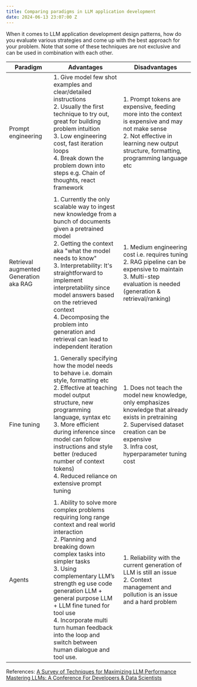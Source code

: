 ```yaml
---
title: Comparing paradigms in LLM application development
date: 2024-06-13 23:07:00 Z
---
```


When it comes to LLM application development design patterns, how do you evaluate various strategies and come up with the best approach for your problem.  Note that some of these techniques are not exclusive and can be used in combination with each other. 


| Paradigm                       | Advantages                                                                                                                                                                                                                                                                                                      | Disadvantages                                                                                 |
|--------------------------------|-----------------------------------------------------------------------------------------------------------------------------------------------------------------------------------------------------------------------------------------------------------------------------------------------------------------|------------------------------------------------------------------------------------------------|
| Prompt engineering             | 1. Give model few shot examples and clear/detailed instructions<br>2. Usually the first technique to try out, great for building problem intuition<br>3. Low engineering cost, fast iteration loops<br>4. Break down the problem down into steps e.g. Chain of thoughts, react framework | 1. Prompt tokens are expensive, feeding more into the context is expensive and may not make sense<br>2. Not effective in learning new output structure, formatting, programming language etc                        |
|                       |    |   |                                                                                                                                                                                                                                                                                                                                                                                           
| Retrieval augmented Generation aka RAG | 1. Currently the only scalable way to ingest new knowledge from a bunch of documents given a pretrained model<br>2. Getting the context aka "what the model needs to know"<br>3. Interpretability: It's straightforward to implement interpretability since model answers based on the retrieved context<br>4. Decomposing the problem into generation and retrieval can lead to independent iteration | 1. Medium engineering cost i.e. requires tuning<br>2. RAG pipeline can be expensive to maintain<br>3. Multi-step evaluation is needed (generation & retrieval/ranking) |
|                       |    |   |         
| Fine tuning                    | 1. Generally specifying how the model needs to behave i.e. domain style, formatting etc<br>2. Effective at teaching model output structure, new programming language, syntax etc<br>3. More efficient during inference since model can follow instructions and style better (reduced number of context tokens)<br>4. Reduced reliance on extensive prompt tuning | 1. Does not teach the model new knowledge, only emphasizes knowledge that already exists in pretraining<br>2. Supervised dataset creation can be expensive<br>3. Infra cost, hyperparameter tuning cost|
|                       |    |   |         
| Agents                         | 1. Ability to solve more complex problems requiring long range context and real world interaction<br>2. Planning and breaking down complex tasks into simpler tasks<br>3. Using complementary LLM’s strength eg use code generation LLM  + general purpose LLM + LLM fine tuned for tool use<br>4. Incorporate multi turn human feedback into the loop and switch between human dialogue and tool use.                                                                                                                                                                                                                                                                   | 1. Reliability with the current generation of LLM is still an issue<br>2. Context management and pollution is an issue and a hard problem |

References: 
[A Survey of Techniques for Maximizing LLM Performance
](https://www.youtube.com/watch?v=ahnGLM-RC1Y&ab_channel=OpenAI)<br>
[Mastering LLMs: A Conference For Developers & Data Scientists](https://maven.com/parlance-labs/fine-tuning)

